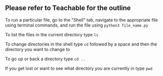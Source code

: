 ## Please refer to Teachable for the outline

To run a particular file, go to the "Shell" tab, navigate to the appropriate file using terminal commands, and run the file using `python3 file_name.py`

To list the files in the current directory type `ls`

To change directories in the shell type `cd` followed by a space and then the directory you want to change to

To go up or back a directory type `cd ..`

If you get lost or want to see what directory you are currently in type `pwd`